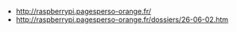 - http://raspberrypi.pagesperso-orange.fr/
- http://raspberrypi.pagesperso-orange.fr/dossiers/26-06-02.htm
